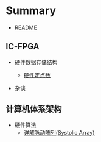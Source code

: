 # Summary

* [README](README.md)

## IC-FPGA

* 硬件数据存储结构
	* [硬件定点数](./blog/hardfix/README.md)

* 杂谈

## 计算机体系架构

* 硬件算法
	* [详解脉动阵列(Systolic Array)](./blog/hardalgo/systolic-array.md)












